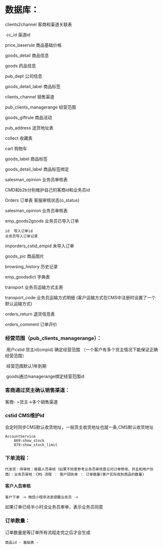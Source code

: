 # 数据库：

clients2channel		客商和渠道关联表

​	cc_id	渠道id​		

price_baserule		商品基础价格

goods_detail		商品信息

goods				药品信息

pub_dept			公司信息

goods_detail_label	商品标签

clients_channel		销售渠道

pub_clients_managerange	经营范围

goods_giftrule		商品活动

pub_address		送货地址表

collect				收藏表

cart					购物车

goods_label			商品标签

goods_detail_label	商品标签绑定

salesman_opinion	业务员审核表


CMD和b2b分别维护自己的客商id和业务员id

Orders				订单表		客服审核状态(o_status)

salesman_opinion	业务员审核表

emp_goods2goods	业务员已导入订单

```
id	导入订单id
业务员导入订单记录
```

imporders_cstid_empid	未导入订单

goods_pic			商品图片

browsing_history	历史记录

emp_goodsdict		字典表

transport			业务员运输方式主表

transport_code		业务员运输方式明细		(客户运输方式在CMS中注册时设置了一个默认运输方式)

orders_return		退货信息表

orders_comment	订单评价

### 经营范围（pub_clients_managerange）：

​	用户cstid  货主id(cmpid)  确定经营范围		（一个客户有多个货主情况下能保证正确经营范围）

​	经营范围默认1年到期

​	goods通过managerange绑定经营范围id

### 客商通过货主确认销售渠道：

客商- >货主->多个销售渠道

### cstid CMS维护id

会定时同步CMS默认收货地址，一般货主收货地址也就一条,CMS默认收货地址

```
AccountService 
	869:show_stock
	879:show_stock_limit
```

### 下单流程：

    代发货：待审核：客服人员审核（如果不同意参考业务员审核意见对订单修改，并且和用户协商）：业务员审核：CMS 流程 ： 客户回执单 ： 订单数量(客户实际收到商品的数量)

#### 客户人员审核

```
客户下单 -> 微信小程序消息提醒业务员 -> 
```

如果订单已经半小时没业务员审单，表示业务员同意

### 订单数量：

订单数量是等订单所有流程走完之后才会生成

```
商品id - 基础表 -
```











